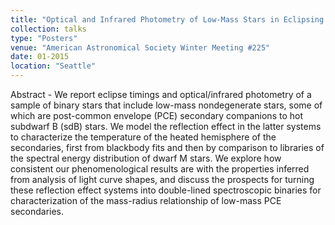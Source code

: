 ```yaml
---
title: "Optical and Infrared Photometry of Low-Mass Stars in Eclipsing Binaries"
collection: talks
type: "Posters"
venue: "American Astronomical Society Winter Meeting #225"
date: 01-2015
location: "Seattle"
---
```

Abstract - We report eclipse timings and optical/infrared photometry of a sample of binary stars that include low-mass nondegenerate stars, some of which are post-common envelope (PCE) secondary companions to hot subdwarf B (sdB) stars. We model the reflection effect in the latter systems to characterize the temperature of the heated hemisphere of the secondaries, first from blackbody fits and then by comparison to libraries of the spectral energy distribution of dwarf M stars. We explore how consistent our phenomenological results are with the properties inferred from analysis of light curve shapes, and discuss the prospects for turning these reflection effect systems into double-lined spectroscopic binaries for characterization of the mass-radius relationship of low-mass PCE secondaries.
